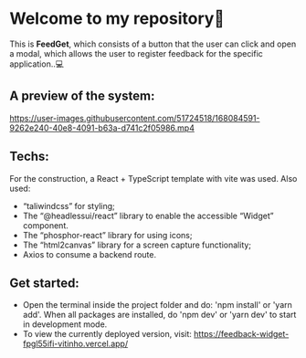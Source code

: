 # Welcome to my repository👋
This is **FeedGet**, which consists of a button that the user can click and open a modal, which allows the user to register feedback for the specific application..💻

## A preview of the system:
https://user-images.githubusercontent.com/51724518/168084591-9262e240-40e8-4091-b63a-d741c2f05986.mp4

## Techs:
For the construction, a React + TypeScript template with vite was used. Also used:
- “taliwindcss” for styling;
- The “@headlessui/react” library to enable the accessible “Widget” component.
- The “phosphor-react” library for using icons;
- The “html2canvas” library for a screen capture functionality;
- Axios to consume a backend route.

## Get started:
- Open the terminal inside the project folder and do: 'npm install' or 'yarn add'. When all packages are installed, do 'npm dev' or 'yarn dev' to start in development mode.
- To view the currently deployed version, visit: https://feedback-widget-fpgl55ifi-vitinho.vercel.app/

